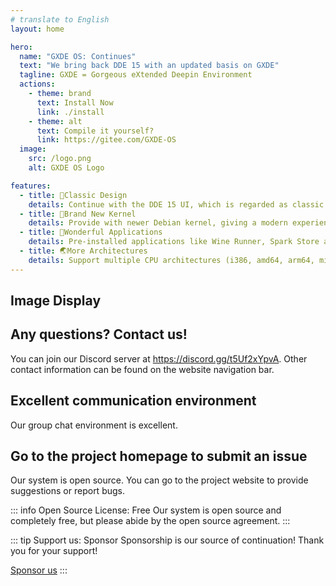 ```yaml
---
# translate to English
layout: home

hero:
  name: "GXDE OS: Continues"
  text: "We bring back DDE 15 with an updated basis on GXDE"
  tagline: GXDE = Gorgeous eXtended Deepin Environment
  actions:
    - theme: brand
      text: Install Now
      link: ./install
    - theme: alt
      text: Compile it yourself?
      link: https://gitee.com/GXDE-OS
  image:
    src: /logo.png
    alt: GXDE OS Logo

features:
  - title: 🌈Classic Design
    details: Continue with the DDE 15 UI, which is regarded as classic and worth remembering
  - title: 🏡Brand New Kernel
    details: Provide with newer Debian kernel, giving a modern experience with claasic design 
  - title: 📌Wonderful Applications
    details: Pre-installed applications like Wine Runner, Spark Store and so on makes the system out-of-the-box
  - title: 🌏More Architectures
    details: Support multiple CPU architectures (i386, amd64, arm64, mips64el, loong64) to enable wider support
---
```


## Image Display

<el-carousel type="card" height="24vw" indicator-position="none">
  <el-carousel-item v-for="item, k in previewSrcList" :key="item">
    <el-image preview-teleported :preview-src-list="previewSrcList" :src="item" :initial-index="k" />
  </el-carousel-item>
</el-carousel>

## Any questions? Contact us!

You can join our Discord server at https://discord.gg/t5Uf2xYpvA. Other contact information can be found on the website navigation bar.

## Excellent communication environment

Our group chat environment is excellent.

## Go to the project homepage to submit an issue

Our system is open source. You can go to the project website to provide suggestions or report bugs.

::: info Open Source License: Free
Our system is open source and completely free, but please abide by the open source agreement.
:::

::: tip Support us: Sponsor
Sponsorship is our source of continuation! Thank you for your support!

[Sponsor us](https://gitee.com/GXDE-OS#%E8%AF%B7%E4%BD%9C%E8%80%85%E5%96%9D%E6%9D%AF%E8%8C%B6)
:::

<script setup>
import { ElCarousel, ElCarouselItem, ElImage, ElImageViewer } from 'element-plus';
// import 'element-plus/es/components/carousel/style/css';
// import 'element-plus/es/components/carousel-item/style/css';
// import 'element-plus/es/components/image/style/css';
// import 'element-plus/es/components/image-viewer/style/css';

const previewSrcList = [
  '/1.png',
  '/2.png',
  '/3.png',
  '/4.png',
  '/5.png',
  '/6.png',
];
</script>
